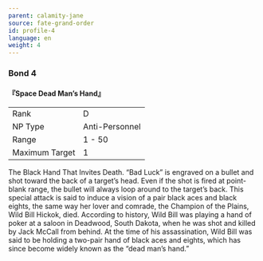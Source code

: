 ```yaml
---
parent: calamity-jane
source: fate-grand-order
id: profile-4
language: en
weight: 4
---
```


### Bond 4

#### 『Space Dead Man’s Hand』

<table>
  <tr><td>Rank</td><td>D</td></tr>
  <tr><td>NP Type</td><td>Anti-Personnel</td></tr>
  <tr><td>Range</td><td>1 - 50</td></tr>
  <tr><td>Maximum Target</td><td>1</td></tr>
</table>

The Black Hand That Invites Death.
“Bad Luck” is engraved on a bullet and shot toward the back of a target’s head.
Even if the shot is fired at point-blank range, the bullet will always loop around to the target’s back.
This special attack is said to induce a vision of a pair black aces and black eights, the same way her lover and comrade, the Champion of the Plains, Wild Bill Hickok, died.
According to history, Wild Bill was playing a hand of poker at a saloon in Deadwood, South Dakota, when he was shot and killed by Jack McCall from behind. At the time of his assassination, Wild Bill was said to be holding a two-pair hand of black aces and eights, which has since become widely known as the “dead man’s hand.”
